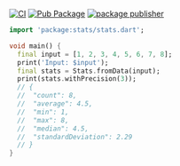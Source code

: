 [![CI](https://github.com/kevmoo/stats/actions/workflows/ci.yml/badge.svg)](https://github.com/kevmoo/stats/actions/workflows/ci.yml)
[![Pub Package](https://img.shields.io/pub/v/stats.svg)](https://pub.dev/packages/stats)
[![package publisher](https://img.shields.io/pub/publisher/stats.svg)](https://pub.dev/packages/stats/publisher)

```dart
import 'package:stats/stats.dart';

void main() {
  final input = [1, 2, 3, 4, 5, 6, 7, 8];
  print('Input: $input');
  final stats = Stats.fromData(input);
  print(stats.withPrecision(3));
  // {
  //  "count": 8,
  //  "average": 4.5,
  //  "min": 1,
  //  "max": 8,
  //  "median": 4.5,
  //  "standardDeviation": 2.29
  // }
}
```
